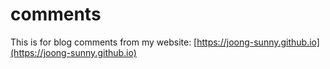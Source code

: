 # comments
This is for blog comments from my website:  [https://joong-sunny.github.io](https://joong-sunny.github.io)

